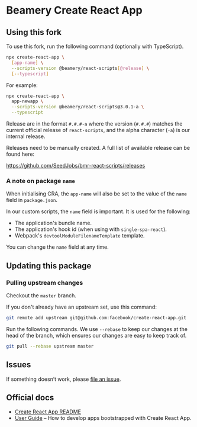 # Beamery Create React App

## Using this fork

To use this fork, run the following command (optionally with TypeScript).

```sh
npx create-react-app \
  [app-name] \
  --scripts-version @beamery/react-scripts[@release] \
  [--typescript]
```

For example:

```sh
npx create-react-app \
  app-newapp \
  --scripts-version @beamery/react-scripts@3.0.1-a \
  --typescript
```

Release are in the format `#.#.#-a` where the version (`#.#.#`) matches the current official
release of `react-scripts`, and the alpha character (`-a`) is our internal release.

Releases need to be manually created. A full list of available release can be found here:

https://github.com/SeedJobs/bmr-react-scripts/releases

### A note on package `name`

When initialising CRA, the `app-name` will also be set to the value of the `name` field in `package.json`.

In our custom scripts, the `name` field is important. It is used for the following:

- The application's bundle name.
- The application's hook id (when using with `single-spa-react`).
- Webpack's `devtoolModuleFilenameTemplate` template.

You can change the `name` field at any time.

## Updating this package

### Pulling upstream changes

Checkout the `master` branch.

If you don't already have an upstream set, use this command:

```sh
git remote add upstream git@github.com:facebook/create-react-app.git
```

Run the following commands. We use `--rebase` to keep our changes at the head of the branch, which ensures our changes are easy to keep track of.

```sh
git pull --rebase upstream master
```

## Issues

If something doesn’t work, please [file an issue](https://github.com/SeedJobs/create-react-app/issues/new).

## Official docs

- [Create React App README](https://github.com/facebook/create-react-app/blob/master/README.md)
- [User Guide](https://facebook.github.io/create-react-app/docs/folder-structure) – How to develop apps bootstrapped with Create React App.
